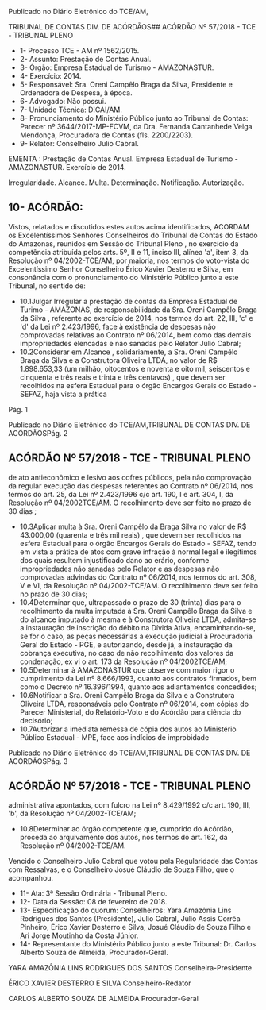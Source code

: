 Publicado  no  Diário Eletrônico do TCE/AM,

TRIBUNAL DE CONTAS DIV. DE  ACÓRDÃOS## ACÓRDÃO Nº 57/2018 - TCE - TRIBUNAL PLENO

- 1- Processo TCE - AM nº 1562/2015.
- 2- Assunto: Prestação de Contas Anual.
- 3- Órgão: Empresa Estadual de Turismo - AMAZONASTUR.
- 4- Exercício: 2014.
- 5- Responsável: Sra.  Oreni  Campêlo  Braga  da  Silva,  Presidente  e  Ordenadora  de Despesa, à época.
- 6- Advogado: Não possui.
- 7- Unidade Técnica: DICAI/AM.
- 8- Pronunciamento  do Ministério  Público  junto  ao Tribunal  de Contas: Parecer  nº 3644/2017-MP-FCVM,  da  Dra.  Fernanda  Cantanhede  Veiga  Mendonça,  Procuradora de Contas (fls. 2200/2203).
- 9- Relator: Conselheiro Julio Cabral.

EMENTA : Prestação  de  Contas  Anual.  Empresa Estadual de Turismo - AMAZONASTUR. Exercício de 2014.

Irregularidade. Alcance. Multa. Determinação. Notificação. Autorização.

## 10-  ACÓRDÃO:

Vistos, relatados e discutidos estes autos acima identificados, ACORDAM os Excelentíssimos Senhores Conselheiros do Tribunal de Contas do Estado do Amazonas, reunidos em Sessão do Tribunal Pleno , no exercício da competência atribuída pelos arts. 5º,  II  e  11,  inciso  III,  alínea  'a',  item  3,  da  Resolução  nº  04/2002-TCE/AM, por maioria, nos termos do voto-vista do Excelentíssimo Senhor Conselheiro Érico Xavier Desterro e Silva, em consonância com o pronunciamento do Ministério Público junto a este Tribunal, no sentido de:

- 10.1Julgar Irregular a  prestação de contas da Empresa Estadual de  Turimo  -  AMAZONAS,  de  responsabilidade  da Sra.  Oreni Campêlo Braga da Silva ,  referente ao exercício de 2014, nos termos  do  art.  22,  III,  'c'  e  'd'  da  Lei  nº  2.423/1996,  face  à existência de despesas não comprovadas relativas ao Contrato nº 06/2014, bem como das demais impropriedades elencadas e não sanadas pelo Relator Júlio Cabral;
- 10.2Considerar em Alcance , solidariamente, a Sra. Oreni Campêlo  Braga  da  Silva e  a  Construtora  Oliveira  LTDA,  no valor de R$ 1.898.653,33 (um milhão, oitocentos e noventa e oito mil, seiscentos e cinquenta e três reais e trinta e três centavos) , que devem ser recolhidos na esfera Estadual para o órgão Encargos Gerais do Estado - SEFAZ, haja vista a prática

Pág. 1

Publicado  no  Diário Eletrônico do TCE/AM,TRIBUNAL DE CONTAS DIV. DE  ACÓRDÃOSPág. 2

## ACÓRDÃO Nº 57/2018 - TCE - TRIBUNAL PLENO

de  ato  antieconômico  e  lesivo  aos  cofres  públicos,  pela  não comprovação da regular execução das despesas referentes ao Contrato nº 06/2014, nos termos do art. 25, da Lei nº 2.423/1996 c/c art. 190, I e art. 304, I, da Resolução nº 04/2002TCE/AM. O recolhimento deve ser feito no prazo de 30 dias ;

- 10.3Aplicar multa à Sra. Oreni Campêlo da Braga Silva no valor de R$ 43.000,00 (quarenta e três mil reais) ,  que  devem ser recolhidos na esfera Estadual para o órgão Encargos Gerais do Estado - SEFAZ, tendo em vista a prática de atos com grave infração à normal legal e ilegítimos dos quais resultem injustificado dano  ao  erário, conforme  impropriedades  não sanadas pelo Relator e as despesas não comprovadas advindas do Contrato nº 06/2014, nos termos do art. 308, V e VI, da Resolução nº 04/2002-TCE/AM. O recolhimento deve ser feito no prazo de 30 dias;
- 10.4Determinar que, ultrapassado o prazo de 30 (trinta) dias para o  recolhimento  da multa imputada  à Sra.  Oreni  Campêlo Braga  da  Silva e do alcance imputado  à  mesma  e  à Construtora Oliveira LTDA, admita-se a instauração de inscrição do débito na Dívida Ativa, encaminhando-se, se for o caso, as peças necessárias à execução judicial à Procuradoria Geral do Estado  -  PGE,  e  autorizando,  desde  já,  a  instauração  da cobrança executiva, no caso de não recolhimento dos valores da  condenação, ex  vi o  art.  173  da  Resolução  nº  04/2002TCE/AM;
- 10.5Determinar à AMAZONASTUR que observe com maior rigor o cumprimento  da  Lei nº 8.666/1993,  quanto  aos  contratos firmados,  bem  como  o  Decreto  nº  16.396/1994,  quanto  aos adiantamentos concedidos;
- 10.6Notificar a Sra. Oreni Campêlo Braga da Silva e a Construtora Oliveira LTDA,  responsáveis  pelo  Contrato  nº 06/2014, com cópias do Parecer Ministerial, do Relatório-Voto e do Acórdão para ciência do decisório;
- 10.7Autorizar a imediata remessa de cópia dos autos ao Ministério Público  Estadual  -  MPE,  face  aos  indícios  de  improbidade

Publicado  no  Diário Eletrônico do TCE/AM,TRIBUNAL DE CONTAS DIV. DE  ACÓRDÃOSPág. 3

## ACÓRDÃO Nº 57/2018 - TCE - TRIBUNAL PLENO

administrativa apontados, com fulcro na Lei nº 8.429/1992 c/c art. 190, III, 'b', da Resolução nº 04/2002-TCE/AM;

- 10.8Determinar ao  órgão  competente  que,  cumprido  do  Acórdão, proceda ao arquivamento dos autos, nos termos do art. 162, da Resolução nº 04/2002-TCE/AM.

Vencido o Conselheiro Julio Cabral que votou pela Regularidade das Contas com Ressalvas, e o Conselheiro Josué Cláudio de Souza Filho, que o acompanhou.

- 11- Ata: 3ª Sessão Ordinária - Tribunal Pleno.
- 12- Data da Sessão: 08 de fevereiro de 2018.
- 13- Especificação do quorum: Conselheiros: Yara Amazônia Lins Rodrigues dos Santos (Presidente), Julio Cabral, Júlio Assis Corrêa Pinheiro, Érico Xavier Desterro e Silva, Josué Cláudio de Souza Filho e Ari Jorge Moutinho da Costa Júnior.
- 14- Representante  do  Ministério  Público  junto  a  este  Tribunal: Dr. Carlos  Alberto Souza de Almeida, Procurador-Geral.

YARA AMAZÔNIA LINS RODRIGUES DOS SANTOS Conselheira-Presidente

ÉRICO XAVIER DESTERRO E SILVA Conselheiro-Redator

CARLOS ALBERTO SOUZA DE ALMEIDA Procurador-Geral